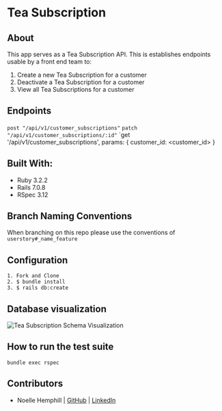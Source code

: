 # Tea Subscription
## About
This app serves as a Tea Subscription API. This is establishes endpoints usable by a front end team to: 
1. Create a new Tea Subscription for a customer
2. Deactivate a Tea Subscription for a customer
3. View all Tea Subscriptions for a customer

## Endpoints

`post "/api/v1/customer_subscriptions"`
`patch "/api/v1/customer_subscriptions/:id"`
`get '/api/v1/customer_subscriptions', params: { customer_id: <customer_id> }


## Built With: 
- Ruby 3.2.2
- Rails 7.0.8
- RSpec 3.12

## Branch Naming Conventions
When branching on this repo please use the conventions of `userstory#_name_feature`

## Configuration
```
1. Fork and Clone
2. $ bundle install
3. $ rails db:create
```

## Database visualization
![Tea Subscription Schema Visualization](https://gist.github.com/assets/134240535/81c5c81e-b980-4d45-afa3-adb128a039a5)

## How to run the test suite
`bundle exec rspec`

## Contributors 
- Noelle Hemphill | [GitHub](https://github.com/lofi-nowhale) | [LinkedIn](https://www.linkedin.com/in/noelle-hemphill/)
